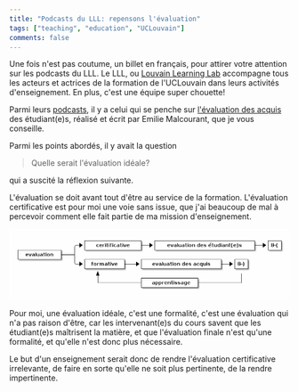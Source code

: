 ```yaml
---
title: "Podcasts du LLL: repensons l'évaluation"
tags: ["teaching", "education", "UCLouvain"]
comments: false
---
```


Une fois n'est pas coutume, un billet en français, pour attirer votre
attention sur les podcasts du LLL. Le LLL, ou [Louvain Learning
Lab](https://uclouvain.be/fr/etudier/lll/a-propos.html) accompagne
tous les acteurs et actrices de la formation de l'UCLouvain dans leurs
activités d'enseignement. En plus, c'est une équipe super chouette!

Parmi leurs
[podcasts](https://uclouvain.be/fr/etudier/lll/les-podcasts-du-lll.html),
il y a celui qui se penche sur [l'évaluation des
acquis](https://www.podcastics.com/podcast/repensons-les-evaluations/)
des étudiant(e)s, réalisé et écrit par Emilie Malcourant, que je vous
conseille.

Parmi les points abordés, il y avait la question

> Quelle serait l'évaluation idéale?

qui a suscité la réflexion suivante.

L'évaluation se doit avant tout d'être au service de la
formation. L'évaluation certificative est pour moi une voie sans
issue, que j'ai beaucoup de mal à percevoir comment elle fait partie
de ma mission d'enseignement.

![Évaluations certificative :-( et formative :-)](/images/eval.png)


Pour moi, une évaluation idéale, c'est une formalité, c'est une
évaluation qui n'a pas raison d'être, car les intervenant(e)s du cours
savent que les étudiant(e)s maîtrisent la matière, et que l'évaluation
finale n'est qu'une formalité, et qu'elle n'est donc plus nécessaire.

Le but d'un enseignement serait donc de rendre l'évaluation
certificative irrelevante, de faire en sorte qu'elle ne soit plus
pertinente, de la rendre impertinente.
